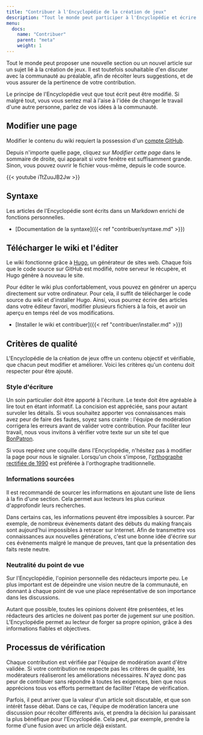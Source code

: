 ```yaml
---
title: "Contribuer à l'Encyclopédie de la création de jeux"
description: "Tout le monde peut participer à l'Encyclopédie et écrire de nouveaux contenus. Découvrez comment faire."
menu:
  docs:
    name: "Contribuer"
    parent: "meta"
    weight: 1
---
```


Tout le monde peut proposer une nouvelle section ou un nouvel article sur un sujet lié à la création de jeux. Il est toutefois souhaitable d'en discuter avec la communauté au préalable, afin de récolter leurs suggestions, et de vous assurer de la pertinence de votre contribution.

Le principe de l'Encyclopédie veut que tout écrit peut être modifié. Si malgré tout, vous vous sentez mal à l'aise à l'idée de changer le travail d'une autre personne, parlez de vos idées à la communauté.

## Modifier une page

Modifier le contenu du wiki requiert la possession d'un [compte GitHub](https://github.com/join).

Depuis n'importe quelle page, cliquez sur *Modifier cette page* dans le sommaire de droite, qui apparait si votre fenêtre est suffisamment grande. Sinon, vous pouvez ouvrir le fichier vous-même, depuis le code source.

{{< youtube iTtZuuJB2Jw >}}

## Syntaxe

Les articles de l'Encyclopédie sont écrits dans un Markdown enrichi de fonctions personnelles.

- [Documentation de la syntaxe]({{< ref "contribuer/syntaxe.md" >}})

## Télécharger le wiki et l'éditer

Le wiki fonctionne grâce à [Hugo](https://gohugo.io/), un générateur de sites web. Chaque fois que le code source sur GitHub est modifié, notre serveur le récupère, et Hugo génère à nouveau le site.

Pour éditer le wiki plus confortablement, vous pouvez en générer un aperçu directement sur votre ordinateur. Pour cela, il suffit de télécharger le code source du wiki et d'installer Hugo. Ainsi, vous pourrez écrire des articles dans votre éditeur favori, modifier plusieurs fichiers à la fois, et avoir un aperçu en temps réel de vos modifications.

- [Installer le wiki et contribuer]({{< ref "contribuer/installer.md" >}})

## Critères de qualité

L'Encyclopédie de la création de jeux offre un contenu objectif et vérifiable, que chacun peut modifier et améliorer. Voici les critères qu'un contenu doit respecter pour être ajouté.

### Style d'écriture

Un soin particulier doit être apporté à l'écriture. Le texte doit être agréable à lire tout en étant informatif. La concision est appréciée, sans pour autant survoler les détails. Si vous souhaitez apporter vos connaissances mais avez peur de faire des fautes, soyez sans crainte : l'équipe de modération corrigera les erreurs avant de valider votre contribution. Pour faciliter leur travail, nous vous invitons à vérifier votre texte sur un site tel que [BonPatron](https://bonpatron.com/fr/).

Si vous repérez une coquille dans l'Encyclopédie, n'hésitez pas à modifier la page pour nous le signaler. Lorsqu'un choix s'impose, l'[orthographe rectifiée de 1990](https://fr.wikipedia.org/wiki/Rectifications_orthographiques_du_fran%C3%A7ais_en_1990) est préférée à l'orthographe traditionnelle.

### Informations sourcées

Il est recommandé de sourcer les informations en ajoutant une liste de liens à la fin d'une section. Cela permet aux lecteurs les plus curieux d'approfondir leurs recherches.

Dans certains cas, les informations peuvent être impossibles à sourcer. Par exemple, de nombreux évènements datant des débuts du making français sont aujourd'hui impossibles à retracer sur Internet. Afin de transmettre vos connaissances aux nouvelles générations, c'est une bonne idée d'écrire sur ces évènements malgré le manque de preuves, tant que la présentation des faits reste neutre.

### Neutralité du point de vue

Sur l'Encyclopédie, l'opinion personnelle des rédacteurs importe peu. Le plus important est de dépeindre une vision neutre de la communauté, en donnant à chaque point de vue une place représentative de son importance dans les discussions.

Autant que possible, toutes les opinions doivent être présentées, et les rédacteurs des articles ne doivent pas porter de jugement sur une position. L'Encyclopédie permet au lecteur de forger sa propre opinion, grâce à des informations fiables et objectives.

## Processus de vérification

Chaque contribution est vérifiée par l'équipe de modération avant d'être validée. Si votre contribution ne respecte pas les critères de qualité, les modérateurs réaliseront les améliorations nécessaires. N'ayez donc pas peur de contribuer sans répondre à toutes les exigences, bien que nous apprécions tous vos efforts permettant de faciliter l'étape de vérification.

Parfois, il peut arriver que la valeur d'un article soit discutable, et que son intérêt fasse débat. Dans ce cas, l'équipe de modération lancera une discussion pour récolter différents avis, et prendra la décision lui paraissant la plus bénéfique pour l'Encyclopédie. Cela peut, par exemple, prendre la forme d'une fusion avec un article déjà existant.
